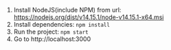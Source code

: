 1. Install NodeJS(include NPM) from url: 
https://nodejs.org/dist/v14.15.1/node-v14.15.1-x64.msi
1. Install dependencies: ```npm install```
1. Run the project: ```npm start```
1. Go to http://localhost:3000